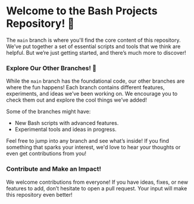 # Welcome to the Bash Projects Repository! 🎉

The `main` branch is where you'll find the core content of this repository. We’ve put together a set of essential scripts and tools that we think are helpful. But we’re just getting started, and there’s much more to discover!

### Explore Our Other Branches! 🌟

While the `main` branch has the foundational code, our other branches are where the fun happens! Each branch contains different features, experiments, and ideas we’ve been working on. We encourage you to check them out and explore the cool things we’ve added!

Some of the branches might have:
- New Bash scripts with advanced features.
- Experimental tools and ideas in progress.

Feel free to jump into any branch and see what’s inside! If you find something that sparks your interest, we'd love to hear your thoughts or even get contributions from you!

### Contribute and Make an Impact!

We welcome contributions from everyone! If you have ideas, fixes, or new features to add, don’t hesitate to open a pull request. Your input will make this repository even better!

